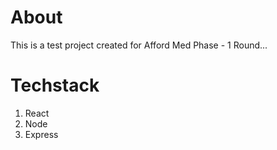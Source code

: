 # About

  This is a test project created for Afford Med Phase - 1 Round...

# Techstack
  1. React
  2. Node
  3. Express
